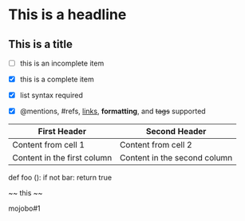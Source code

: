 # This is a headline
## This is a title
- [ ] this is an incomplete item
- [X] this is a complete item
- [x] list syntax required
- [x] @mentions, #refs, [links](), **formatting**, and <del>tags</del> supported



First Header |  Second Header
------------ |  -------------
Content from cell 1 | Content from cell 2
Content in the first column | Content in the second column


def foo ():
  if not bar:
      return true


~~ this ~~

mojobo#1
